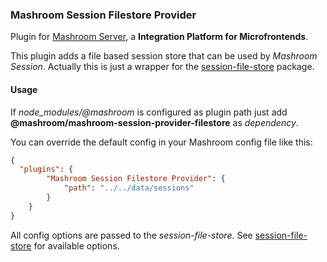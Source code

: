 
### Mashroom Session Filestore Provider

Plugin for [Mashroom Server](https://www.mashroom-server.com), a **Integration Platform for Microfrontends**. 

This plugin adds a file based session store that can be used by _Mashroom Session_.
Actually this is just a wrapper for the [session-file-store](https://github.com/valery-barysok/session-file-store) package.

#### Usage

If *node_modules/@mashroom* is configured as plugin path just add **@mashroom/mashroom-session-provider-filestore** as *dependency*.

You can override the default config in your Mashroom config file like this:

```json
{
  "plugins": {
        "Mashroom Session Filestore Provider": {
            "path": "../../data/sessions"
        }
    }
}
```

All config options are passed to the _session-file-store_. See [session-file-store](https://github.com/valery-barysok/session-file-store) for available options.

